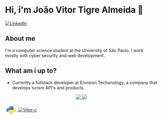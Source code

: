 # Hi, i'm João Vitor Tigre Almeida 🐅
[![LinkedIn](https://img.shields.io/static/v1?label=LinkedIn&message=%20&color=blue&logo=LinkedIn&style=flat-square&logoColor=white)](https://www.linkedin.com/in/joao-vitor-tigre-almeida-1831b2190/)
## About me
I'm a computer science student at the University of São Paulo. I work mostly with cyber security and web development. 

## What am i up to?
* Currently a fullstack developer at Envision Techonology, a company that develops turism API's and products.

<div align="center">
  <a href="https://github.com/joao-vta">
  <img height="150em" src="https://github-readme-stats.vercel.app/api?username=joao-vta&show_icons=true&theme=dark&include_all_commits=true&count_private=true"/>
  <img height="150em" src="https://github-readme-stats.vercel.app/api/top-langs/?username=joao-vta&layout=compact&langs_count=7&theme=dark"/>
</div>
  
 <div style="display: inline_block"><br>
  <img align="center" alt="Vitor-python" height="30" width="40" src="https://raw.githubusercontent.com/devicons/devicon/master/icons/python/python-original.svg">
  <img align="center" alt="Vitor-c" height="30" width="40" src="https://cdn.jsdelivr.net/gh/devicons/devicon/icons/c/c-original.svg">
</div>

 
